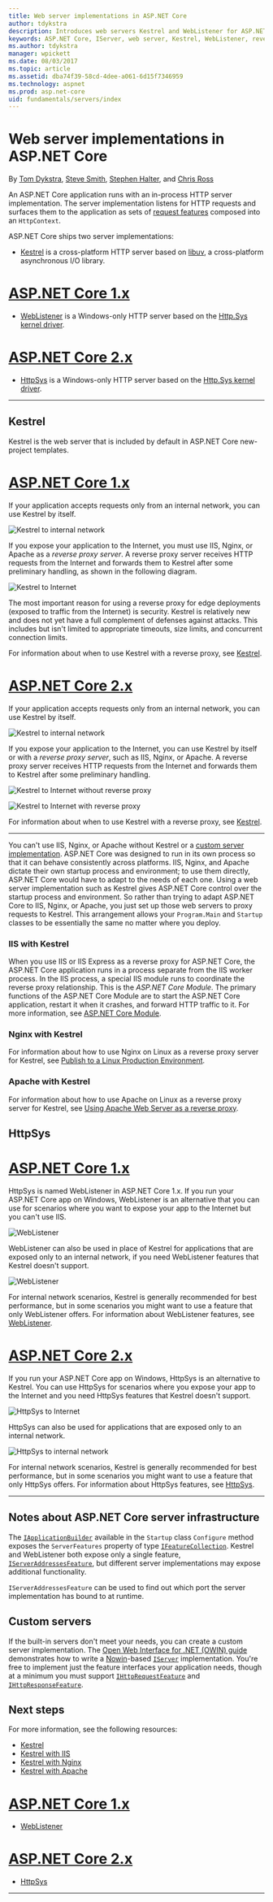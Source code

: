 ```yaml
---
title: Web server implementations in ASP.NET Core
author: tdykstra
description: Introduces web servers Kestrel and WebListener for ASP.NET Core. Provides guidance on how to choose one and when to use one with a reverse proxy server.
keywords: ASP.NET Core, IServer, web server, Kestrel, WebListener, reverse proxy
ms.author: tdykstra
manager: wpickett
ms.date: 08/03/2017
ms.topic: article
ms.assetid: dba74f39-58cd-4dee-a061-6d15f7346959
ms.technology: aspnet
ms.prod: asp.net-core
uid: fundamentals/servers/index
---
```

# Web server implementations in ASP.NET Core

By [Tom Dykstra](http://github.com/tdykstra), [Steve Smith](http://ardalis.com), [Stephen Halter](https://twitter.com/halter73), and [Chris Ross](https://github.com/Tratcher)

An ASP.NET Core application runs with an in-process HTTP server implementation. The server implementation listens for HTTP requests and surfaces them to the application as sets of [request features](https://docs.asp.net/en/latest/fundamentals/request-features.html) composed into an `HttpContext`.

ASP.NET Core ships two server implementations:

* [Kestrel](kestrel.md) is a cross-platform HTTP server based on [libuv](https://github.com/libuv/libuv), a cross-platform asynchronous I/O library.

# [ASP.NET Core 1.x](#tab/aspnetcore1x)

* [WebListener](weblistener.md) is a Windows-only HTTP server based on the [Http.Sys kernel driver](https://msdn.microsoft.com/library/windows/desktop/aa364510.aspx).

# [ASP.NET Core 2.x](#tab/aspnetcore2x)

* [HttpSys](httpsys.md) is a Windows-only HTTP server based on the [Http.Sys kernel driver](https://msdn.microsoft.com/library/windows/desktop/aa364510.aspx).

---

## Kestrel

Kestrel is the web server that is included by default in ASP.NET Core new-project templates. 

# [ASP.NET Core 1.x](#tab/aspnetcore1x)

If your application accepts requests only from an internal network, you can use Kestrel by itself.

![Kestrel to internal network](kestrel/_static/kestrel-to-internal.png)

If you expose your application to the Internet, you must use IIS, Nginx, or Apache as a *reverse proxy server*. A reverse proxy server receives HTTP requests from the Internet and forwards them to Kestrel after some preliminary handling, as shown in the following diagram.

![Kestrel to Internet](kestrel/_static/kestrel-to-internet.png)

The most important reason for using a reverse proxy for edge deployments (exposed to traffic from the Internet) is security. Kestrel is relatively new and does not yet have a full complement of defenses against attacks. This includes but isn't limited to appropriate timeouts, size limits, and concurrent connection limits.

For information about when to use Kestrel with a reverse proxy, see [Kestrel](kestrel.md).

# [ASP.NET Core 2.x](#tab/aspnetcore2x)

If your application accepts requests only from an internal network, you can use Kestrel by itself.

![Kestrel to internal network](kestrel/_static/kestrel-to-internal.png)

If you expose your application to the Internet, you can use Kestrel by itself or with a *reverse proxy server*, such as IIS, Nginx, or Apache. A reverse proxy server receives HTTP requests from the Internet and forwards them to Kestrel after some preliminary handling.

![Kestrel to Internet without reverse proxy](kestrel/_static/kestrel-to-internet2.png)

![Kestrel to Internet with reverse proxy](kestrel/_static/kestrel-to-internet.png)

For information about when to use Kestrel with a reverse proxy, see [Kestrel](kestrel.md).

---

You can't use IIS, Nginx, or Apache without Kestrel or a [custom server implementation](#custom-servers). ASP.NET Core was designed to run in its own process so that it can behave consistently across platforms. IIS, Nginx, and Apache dictate their own startup process and environment; to use them directly, ASP.NET Core would have to adapt to the needs of each one. Using a web server implementation such as Kestrel gives ASP.NET Core control over the startup process and environment. So rather than trying to adapt ASP.NET Core to IIS, Nginx, or Apache, you just set up those web servers to proxy requests to Kestrel. This arrangement allows your `Program.Main` and `Startup` classes to be essentially the same no matter where you deploy.

### IIS with Kestrel

When you use IIS or IIS Express as a reverse proxy for ASP.NET Core, the ASP.NET Core application runs in a process separate from the IIS worker process. In the IIS process, a special IIS module runs to coordinate the reverse proxy relationship.  This is the *ASP.NET Core Module*. The primary functions of the ASP.NET Core Module are to start the ASP.NET Core application, restart it when it crashes, and forward HTTP traffic to it. For more information, see [ASP.NET Core Module](aspnet-core-module.md). 

### Nginx with Kestrel

For information about how to use Nginx on Linux as a reverse proxy server for Kestrel, see [Publish to a Linux Production Environment](../../publishing/linuxproduction.md).

### Apache with Kestrel

For information about how to use Apache on Linux as a reverse proxy server for Kestrel, see [Using Apache Web Server as a reverse proxy](../../publishing/apache-proxy.md).

## HttpSys

# [ASP.NET Core 1.x](#tab/aspnetcore1x)

HttpSys is named WebListener in ASP.NET Core 1.x. If you run your ASP.NET Core app on Windows, WebListener is an alternative that you can use for scenarios where you want to expose your app to the Internet but you can't use IIS.

![WebListener](weblistener/_static/weblistener-to-internet.png)

WebListener can also be used in place of Kestrel for applications that are exposed only to an internal network, if you need WebListener features that Kestrel doesn't support. 

![WebListener](weblistener/_static/weblistener-to-internal.png)

For internal network scenarios, Kestrel is generally recommended for best performance, but in some scenarios you might want to use a feature that only WebListener offers. For information about WebListener features, see [WebListener](weblistener.md).

# [ASP.NET Core 2.x](#tab/aspnetcore2x)

If you run your ASP.NET Core app on Windows, HttpSys is an alternative to Kestrel. You can use HttpSys for scenarios where you expose your app to the Internet and you need HttpSys features that Kestrel doesn't support. 

![HttpSys to Internet](httpsys/_static/httpsys-to-internet.png)

HttpSys can also be used for applications that are exposed only to an internal network. 

![HttpSys to internal network](httpsys/_static/httpsys-to-internal.png)

For internal network scenarios, Kestrel is generally recommended for best performance, but in some scenarios you might want to use a feature that only HttpSys offers. For information about HttpSys features, see [HttpSys](httpsys.md).

---

## Notes about ASP.NET Core server infrastructure

The [`IApplicationBuilder`](http://docs.asp.net/projects/api/en/latest/autoapi/Microsoft/AspNetCore/Builder/IApplicationBuilder/index.html#Microsoft.AspNetCore.Builder.IApplicationBuilder.md) available in the `Startup` class `Configure` method exposes the `ServerFeatures` property of type [`IFeatureCollection`](http://docs.asp.net/projects/api/en/latest/autoapi/Microsoft/AspNetCore/Http/Features/IFeatureCollection/index.html#Microsoft.AspNetCore.Http.Features.IFeatureCollection.md). Kestrel and WebListener both expose only a single feature, [`IServerAddressesFeature`](http://docs.asp.net/projects/api/en/latest/autoapi/Microsoft/AspNetCore/Hosting/Server/Features/IServerAddressesFeature/index.html#Microsoft.AspNetCore.Hosting.Server.Features.IServerAddressesFeature.md), but different server implementations may expose additional functionality.

`IServerAddressesFeature` can be used to find out which port the server implementation has bound to at runtime.

## Custom servers

If the built-in servers don't meet your needs, you can create a custom server implementation. The [Open Web Interface for .NET (OWIN) guide](../owin.md) demonstrates how to write a [Nowin](https://github.com/Bobris/Nowin)-based [`IServer`](http://docs.asp.net/projects/api/en/latest/autoapi/Microsoft/AspNetCore/Hosting/Server/IServer/index.html#Microsoft.AspNetCore.Hosting.Server.IServer.md) implementation. You're free to implement just the feature interfaces your application needs, though at a minimum you must support [`IHttpRequestFeature`](http://docs.asp.net/projects/api/en/latest/autoapi/Microsoft/AspNetCore/Http/Features/IHttpRequestFeature/index.html#Microsoft.AspNetCore.Http.Features.IHttpRequestFeature.md) and [`IHttpResponseFeature`](http://docs.asp.net/projects/api/en/latest/autoapi/Microsoft/AspNetCore/Http/Features/IHttpResponseFeature/index.html#Microsoft.AspNetCore.Http.Features.IHttpResponseFeature.md).

## Next steps

For more information, see the following resources:

- [Kestrel](kestrel.md)
- [Kestrel with IIS](aspnet-core-module.md)
- [Kestrel with Nginx](../../publishing/linuxproduction.md)
- [Kestrel with Apache](../../publishing/apache-proxy.md)

# [ASP.NET Core 1.x](#tab/aspnetcore1x)

- [WebListener](weblistener.md)

# [ASP.NET Core 2.x](#tab/aspnetcore2x)

- [HttpSys](httpsys.md)

---
